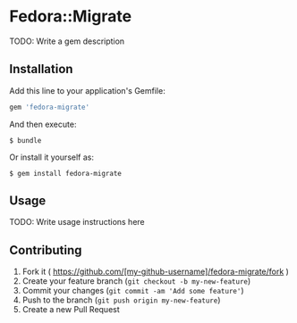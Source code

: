 # Fedora::Migrate

TODO: Write a gem description

## Installation

Add this line to your application's Gemfile:

```ruby
gem 'fedora-migrate'
```

And then execute:

    $ bundle

Or install it yourself as:

    $ gem install fedora-migrate

## Usage

TODO: Write usage instructions here

## Contributing

1. Fork it ( https://github.com/[my-github-username]/fedora-migrate/fork )
2. Create your feature branch (`git checkout -b my-new-feature`)
3. Commit your changes (`git commit -am 'Add some feature'`)
4. Push to the branch (`git push origin my-new-feature`)
5. Create a new Pull Request
